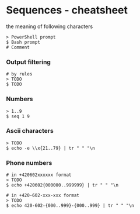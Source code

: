 # Sequences - cheatsheet

the meaning of following characters
```
> PowerShell prompt
$ Bash prompt
# Comment
```

### Output filtering
```
# by rules
> TODO
$ TODO
```


### Numbers
```
> 1..9
$ seq 1 9
```

### Ascii characters
```
> TODO
$ echo -e \\x{21..79} | tr " " "\n
```

### Phone numbers
```
# in +420602xxxxxx format
> TODO
$ echo +420602{000000..999999} | tr " " "\n

# in +420-602-xxx-xxx format
> TODO
$ echo 420-602-{000..999}-{000..999} | tr " " "\n
```
